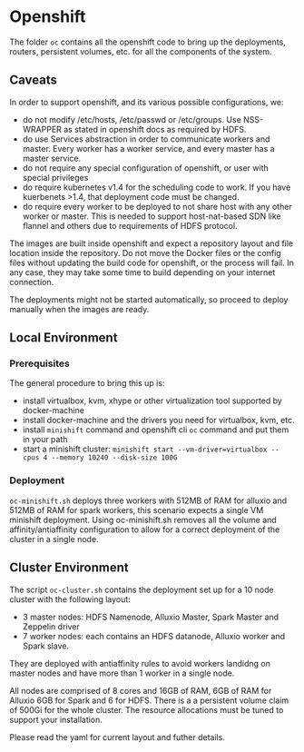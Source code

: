 # Openshift
The folder `oc` contains all the openshift code to bring up the deployments, routers, persistent volumes, etc. for all the components of the system.

## Caveats
In order to support openshift, and its various possible configurations, we:
- do not modify /etc/hosts, /etc/passwd or /etc/groups. Use NSS-WRAPPER as stated in openshift docs as required by HDFS.
- do use Services abstraction in order to communicate workers and master. Every worker has a worker service, and every master has a master service.
- do not require any special configuration of openshift, or user with special privileges
- do require kubernetes v1.4 for the scheduling code to work. If you have kuerbenets >1.4, that deployment code must be changed.
- do require every worker to be deployed to not share host with any other worker or master. This is needed to support host-nat-based SDN like flannel and others due to requirements of HDFS protocol.

The images are built inside openshift and expect a repository layout and file location inside the repository. Do not move the Docker files or the config files without updating the build code for openshift, or the process will fail. In any case, they may take some time to build depending on your internet connection.

The deployments might not be started automatically, so proceed to deploy manually when the images are ready.


## Local Environment
### Prerequisites
The general procedure to bring this up is:
- install virtualbox, kvm, xhype or other virtualization tool supported by docker-machine
- install docker-machine and the drivers you need for virtualbox, kvm, etc.
- install `minishift` command  and openshift cli `oc` command and put them in your path
- start a minishift cluster: `minishift start --vm-driver=virtualbox --cpus 4 --memory 10240 --disk-size 100G`

### Deployment
`oc-minishift.sh` deploys three workers with 512MB of RAM for alluxio and 512MB of RAM for spark workers,  this scenario expects a single VM minishift deployment. Using oc-minishift.sh removes all the volume and affinity/antiaffinity configuration to allow for a correct deployment of the cluster in a single node.


## Cluster Environment
The script `oc-cluster.sh` contains the deployment set up for a 10 node cluster with the following layout:
* 3 master nodes: HDFS Namenode, Alluxio Master, Spark Master and Zeppelin driver
* 7 worker nodes: each contains an HDFS datanode, Alluxio worker and Spark slave.

They are deployed with antiaffinity rules to avoid workers landidng on master nodes and have more than 1 worker in a single node.

All nodes are comprised of 8 cores and 16GB of RAM, 6GB of RAM for Alluxio 6GB for Spark and 6 for HDFS. There is a a persistent volume claim of 500Gi for the whole cluster. The resource allocations must be tuned to support your installation.

Please read the yaml for current layout and futher details.
